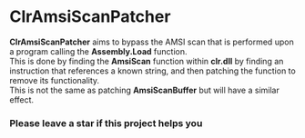 # ClrAmsiScanPatcher

**ClrAmsiScanPatcher** aims to bypass the AMSI scan that is performed upon a program calling the **Assembly.Load** function.<br>
This is done by finding the **AmsiScan** function within **clr.dll** by finding an instruction that references a known string, and then patching the function to remove its functionality.<br>
This is not the same as patching **AmsiScanBuffer** but will have a similar effect.<br>

### Please leave a star if this project helps you
